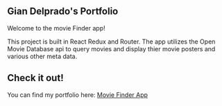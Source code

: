 ## Gian Delprado's Portfolio

Welcome to the movie Finder app!

This project is built in React Redux and Router. The app utilizes the Open Movie Database api to 
query movies and display thier movie posters and various other meta data. 

## Check it out!

You can find my portfolio here: [Movie Finder App](https://gd-movie-finder-app.herokuapp.com/ "Movie Finder App")
